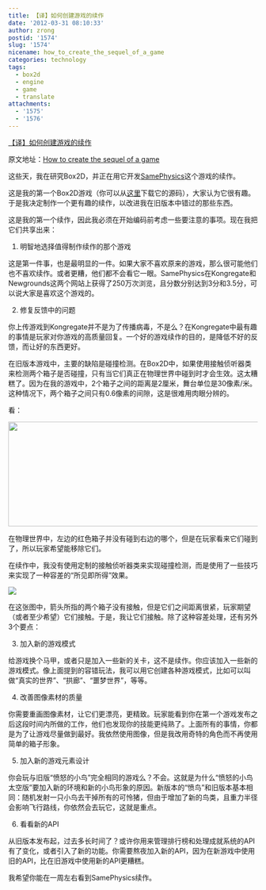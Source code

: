 ```yaml
---
title: 【译】如何创建游戏的续作
date: '2012-03-31 08:10:33'
author: zrong
postid: '1574'
slug: '1574'
nicename: how_to_create_the_sequel_of_a_game
categories: technology
tags:
  - box2d
  - engine
  - game
  - translate
attachments:
  - '1575'
  - '1576'
---
```


[【译】如何创建游戏的续作](http://blog.zengrong.net/post/1574.html)

原文地址：[How to create the sequel of a game](http://www.emanueleferonato.com/2012/03/26/how-to-create-the-sequel-of-a-game/)

这些天，我在研究Box2D，并正在用它开发[SamePhysics](http://www.emanueleferonato.com/2009/01/12/samephysics-my-first-box2d-game/)这个游戏的续作。

这是我的第一个Box2D游戏（你可以从[这里](http://www.emanueleferonato.com/2012/02/06/samephysics-flash-game-source-code-released/)下载它的源码），大家认为它很有趣。于是我决定制作一个更有趣的续作，以改进我在旧版本中错过的那些东西。

这是我的第一个续作，因此我必须在开始编码前考虑一些要注意的事项。现在我把它们共享出来：<!--more-->

1) 明智地选择值得制作续作的那个游戏

这是第一件事，也是最明显的一件。如果大家不喜欢原来的游戏，那么很可能他们也不喜欢续作。或者更糟，他们都不会看它一眼。SamePhysics在Kongregate和Newgrounds这两个网站上获得了250万次浏览，且分数分别达到3分和3.5分，可以说大家是喜欢这个游戏的。

2) 修复反馈中的问题

你上传游戏到Kongregate并不是为了传播病毒，不是么？在Kongregate中最有趣的事情是玩家对你游戏的高质量回复。一个好的游戏续作的目的，是降低不好的反馈，而让好的东西更好。

在旧版本游戏中，主要的缺陷是碰撞检测。在Box2D中，如果使用接触侦听器类来检测两个箱子是否碰撞，只有当它们真正在物理世界中碰到时才会生效。这太糟糕了。因为在我的游戏中，2个箱子之间的距离是2厘米，舞台单位是30像素/米。这种情况下，两个箱子之间只有0.6像素的间隙，这是很难用肉眼分辨的。

看：

<img src="/uploads/2012/03/same01.png" width="640" height="211" class="aligncenter size-full wp-image-1576" />

在物理世界中，左边的红色箱子并没有碰到右边的哪个，但是在玩家看来它们碰到了，所以玩家希望能移除它们。

在续作中，我没有使用定制的接触侦听器类来实现碰撞检测，而是使用了一些技巧来实现了一种容差的“所见即所得”效果。

<img src="/uploads/2012/03/same02.png" />

在这张图中，箭头所指的两个箱子没有接触，但是它们之间距离很紧，玩家期望（或者至少希望）它们接触。于是，我让它们接触。除了这种容差处理，还有另外3个要点：
 
3) 加入新的游戏模式

给游戏换个马甲，或者只是加入一些新的关卡，这不是续作。你应该加入一些新的游戏模式。像上面提到的容错玩法，我可以用它创建各种游戏模式，比如可以叫做“真实的世界”、“拱廊”、“噩梦世界”，等等。

4) 改善图像素材的质量

你需要重画图像素材，让它们更漂亮，更精致。玩家能看到你在第一个游戏发布之后这段时间内所做的工作，他们也发现你的技能更纯熟了。上面所有的事情，你都是为了让游戏尽量做到最好。我依然使用图像，但是我改用奇特的角色而不再使用简单的箱子形象。

5) 加入新的游戏元素设计

你会玩与旧版“愤怒的小鸟”完全相同的游戏么？不会。这就是为什么“愤怒的小鸟太空版”要加入新的环境和新的小鸟形象的原因。新版本的“愤鸟”和旧版本基本相同：随机发射一只小鸟去干掉所有的可怜猪，但由于增加了新的鸟类，且重力半径会影响飞行路线，你依然会去玩它，这就是重点。

6) 看看新的API

从旧版本发布起，过去多长时间了？或许你用来管理排行榜和处理成就系统的API有了变化，或者引入了新的功能。你需要熬夜加入新的API，因为在新游戏中使用旧的API，比在旧游戏中使用新的API更糟糕。

我希望你能在一周左右看到SamePhysics续作。
